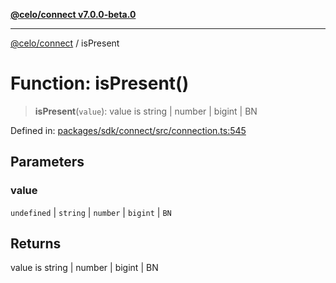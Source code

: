 [**@celo/connect v7.0.0-beta.0**](../README.md)

***

[@celo/connect](../globals.md) / isPresent

# Function: isPresent()

> **isPresent**(`value`): value is string \| number \| bigint \| BN

Defined in: [packages/sdk/connect/src/connection.ts:545](https://github.com/celo-org/developer-tooling/blob/master/packages/sdk/connect/src/connection.ts#L545)

## Parameters

### value

`undefined` | `string` | `number` | `bigint` | `BN`

## Returns

value is string \| number \| bigint \| BN
